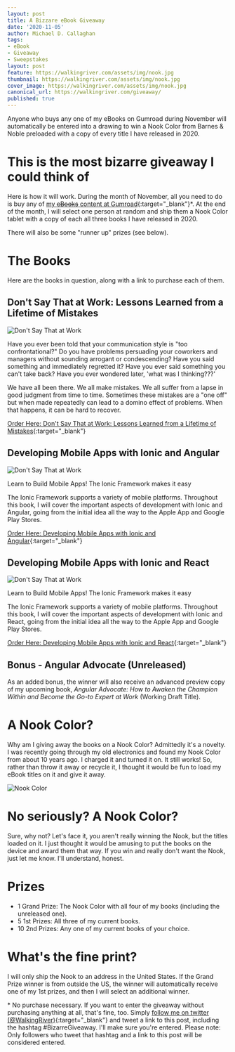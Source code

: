 ```yaml
---
layout: post
title: A Bizzare eBook Giveaway
date: '2020-11-05'
author: Michael D. Callaghan
tags: 
- eBook
- Giveaway
- Sweepstakes
layout: post
feature: https://walkingriver.com/assets/img/nook.jpg
thumbnail: https://walkingriver.com/assets/img/nook.jpg
cover_image: https://walkingriver.com/assets/img/nook.jpg
canonical_url: https://walkingriver.com/giveaway/
published: true
---
```


Anyone who buys any one of my eBooks on Gumroad during November will automatically be entered into a drawing to win a Nook Color from Barnes & Noble preloaded with a copy of every title I have released in 2020.

<!--more-->

# This is the most bizarre giveaway I could think of
Here is how it will work. During the month of November, all you need to do is buy any of [my ~~eBooks~~ content at Gumroad](https://walkingriver.gumroad.com){:target="_blank"}*. At the end of the month, I will select one person at random and ship them a Nook Color tablet with a copy of each all three books I have released in 2020. 

There will also be some "runner up" prizes (see below).

# The Books
Here are the books in question, along with a link to purchase each of them.

## Don't Say That at Work: Lessons Learned from a Lifetime of Mistakes
![Don't Say That at Work](https://walkingriver.com/assets/imgdst-3d.jpg)

Have you ever been told that your communication style is "too confrontational?" Do you have problems persuading your coworkers and managers without sounding arrogant or condescending? Have you said something and immediately regretted it? Have you ever said something you can't take back? Have you ever wondered later, 'what was I thinking???' 

We have all been there. We all make mistakes. We all suffer from a lapse in good judgment from time to time. Sometimes these mistakes are a "one off" but when made repeatedly can lead to a domino effect of problems. When that happens, it can be hard to recover.

[Order Here: Don't Say That at Work: Lessons Learned from a Lifetime of Mistakes](https://walkingriver.gumroad.com/#ZONxF){:target="_blank"}

## Developing Mobile Apps with Ionic and Angular
![Don't Say That at Work](https://walkingriver.com/assets/imgia-3d.jpg)

Learn to Build Mobile Apps! The Ionic Framework makes it easy

The Ionic Framework supports a variety of mobile platforms. Throughout this book, I will cover the important aspects of development with Ionic and Angular, going from the initial idea all the way to the Apple App and Google Play Stores.

[Order Here: Developing Mobile Apps with Ionic and Angular](https://walkingriver.gumroad.com/#NlVUr){:target="_blank"}

## Developing Mobile Apps with Ionic and React
![Don't Say That at Work](https://walkingriver.com/assets/imgir-3d.jpg)

Learn to Build Mobile Apps! The Ionic Framework makes it easy

The Ionic Framework supports a variety of mobile platforms. Throughout this book, I will cover the important aspects of development with Ionic and React, going from the initial idea all the way to the Apple App and Google Play Stores.

[Order Here: Developing Mobile Apps with Ionic and React](https://walkingriver.gumroad.com/#NlVUr){:target="_blank"}

## Bonus - Angular Advocate (Unreleased)
As an added bonus, the winner will also receive an advanced preview copy of my upcoming book, _Angular Advocate: How to Awaken the Champion Within and Become the Go-to Expert at Work_ (Working Draft Title). 

# A Nook Color?
Why am I giving away the books on a Nook Color? Admittedly it's a novelty. I was recently going through my old electronics and found my Nook Color from about 10 years ago. I charged it and turned it on. It still works! So, rather than throw it away or recycle it, I thought it would be fun to load my eBook titles on it and give it away.

![Nook Color](https://walkingriver.com/assets/imgnook.jpg)

# No seriously? A Nook Color?
Sure, why not? Let's face it, you aren't really winning the Nook, but the titles loaded on it. I just thought it would be amusing to put the books on the device and award them that way. If you win and really don't want the Nook, just let me know. I'll understand, honest.

# Prizes
- 1 Grand Prize: The Nook Color with all four of my books (including the unreleased one).
- 5 1st Prizes: All three of my current books.
- 10 2nd Prizes: Any one of my current books of your choice. 

# What's the fine print?
I will only ship the Nook to an address in the United States. If the Grand Prize winner is from outside the US, the winner will automatically receive one of my 1st prizes, and then I will select an additional winner. 

\* No purchase necessary. If you want to enter the giveaway without purchasing anything at all, that's fine, too. Simply [follow me on twitter (@WalkingRiver)](https://twitter.com/walkingriver){:target="_blank"} and tweet a link to this post, including the hashtag #BizarreGiveaway. I'll make sure you're entered. Please note: Only followers who tweet that hashtag and a link to this post will be considered entered. 
